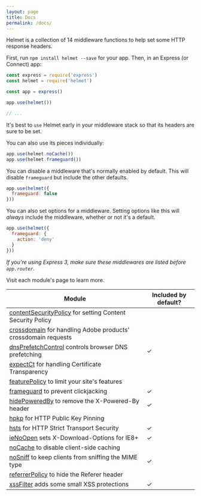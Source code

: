 ```yaml
---
layout: page
title: Docs
permalink: /docs/
---
```

Helmet is a collection of 14 middleware functions to help set some HTTP response headers.

First, run `npm install helmet --save` for your app. Then, in an Express (or Connect) app:

```js
const express = require('express')
const helmet = require('helmet')

const app = express()

app.use(helmet())

// ...
```

It's best to `use` Helmet early in your middleware stack so that its headers are sure to be set.

You can also use its pieces individually:

```js
app.use(helmet.noCache())
app.use(helmet.frameguard())
```

You can disable a middleware that's normally enabled by default. This will disable `frameguard` but include the other defaults.

```js
app.use(helmet({
  frameguard: false
}))
```

You can also set options for a middleware. Setting options like this will *always* include the middleware, whether or not it's a default.

```js
app.use(helmet({
  frameguard: {
    action: 'deny'
  }
}))
```

*If you're using Express 3, make sure these middlewares are listed before `app.router`.*

Visit each module's page to learn more.

| Module | Included by default? |
|---|---|
| [contentSecurityPolicy](csp) for setting Content Security Policy |  |
| [crossdomain](crossdomain) for handling Adobe products' crossdomain requests |  |
| [dnsPrefetchControl](dns-prefetch-control) controls browser DNS prefetching | ✓ |
| [expectCt](expect-ct) for handling Certificate Transparency |  |
| [featurePolicy](feature-policy) to limit your site's features | |
| [frameguard](frameguard) to prevent clickjacking | ✓ |
| [hidePoweredBy](hide-powered-by) to remove the X-Powered-By header | ✓ |
| [hpkp](hpkp) for HTTP Public Key Pinning |  |
| [hsts](hsts) for HTTP Strict Transport Security | ✓ |
| [ieNoOpen](ienoopen) sets X-Download-Options for IE8+ | ✓ |
| [noCache](nocache) to disable client-side caching |  |
| [noSniff](dont-sniff-mimetype) to keep clients from sniffing the MIME type | ✓ |
| [referrerPolicy](referrer-policy) to hide the Referer header |  |
| [xssFilter](xss-filter) adds some small XSS protections | ✓ |
